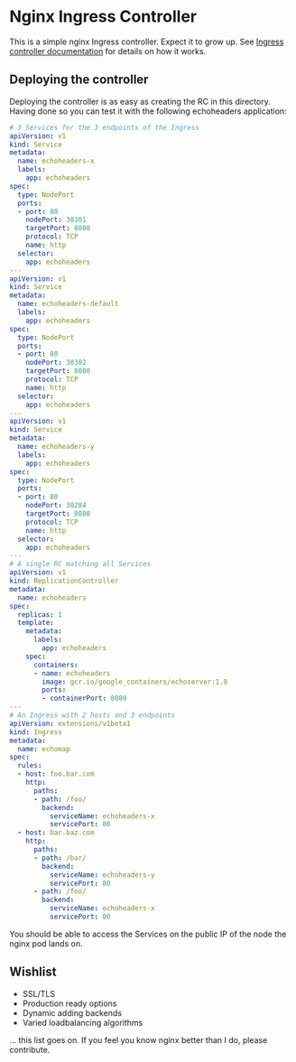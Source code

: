 # Nginx Ingress Controller

This is a simple nginx Ingress controller. Expect it to grow up. See [Ingress controller documentation](../README.md) for details on how it works.

## Deploying the controller

Deploying the controller is as easy as creating the RC in this directory. Having done so you can test it with the following echoheaders application:

```yaml
# 3 Services for the 3 endpoints of the Ingress
apiVersion: v1
kind: Service
metadata:
  name: echoheaders-x
  labels:
    app: echoheaders
spec:
  type: NodePort
  ports:
  - port: 80
    nodePort: 30301
    targetPort: 8080
    protocol: TCP
    name: http
  selector:
    app: echoheaders
---
apiVersion: v1
kind: Service
metadata:
  name: echoheaders-default
  labels:
    app: echoheaders
spec:
  type: NodePort
  ports:
  - port: 80
    nodePort: 30302
    targetPort: 8080
    protocol: TCP
    name: http
  selector:
    app: echoheaders
---
apiVersion: v1
kind: Service
metadata:
  name: echoheaders-y
  labels:
    app: echoheaders
spec:
  type: NodePort
  ports:
  - port: 80
    nodePort: 30284
    targetPort: 8080
    protocol: TCP
    name: http
  selector:
    app: echoheaders
---
# A single RC matching all Services
apiVersion: v1
kind: ReplicationController
metadata:
  name: echoheaders
spec:
  replicas: 1
  template:
    metadata:
      labels:
        app: echoheaders
    spec:
      containers:
      - name: echoheaders
        image: gcr.io/google_containers/echoserver:1.0
        ports:
        - containerPort: 8080
---
# An Ingress with 2 hosts and 3 endpoints
apiVersion: extensions/v1beta1
kind: Ingress
metadata:
  name: echomap
spec:
  rules:
  - host: foo.bar.com
    http:
      paths:
      - path: /foo/
        backend:
          serviceName: echoheaders-x
          servicePort: 80
  - host: bar.baz.com
    http:
      paths:
      - path: /bar/
        backend:
          serviceName: echoheaders-y
          servicePort: 80
      - path: /foo/
        backend:
          serviceName: echoheaders-x
          servicePort: 80
```
You should be able to access the Services on the public IP of the node the nginx pod lands on.

## Wishlist

* SSL/TLS
* Production ready options
* Dynamic adding backends
* Varied loadbalancing algorithms

... this list goes on. If you feel you know nginx better than I do, please contribute.

